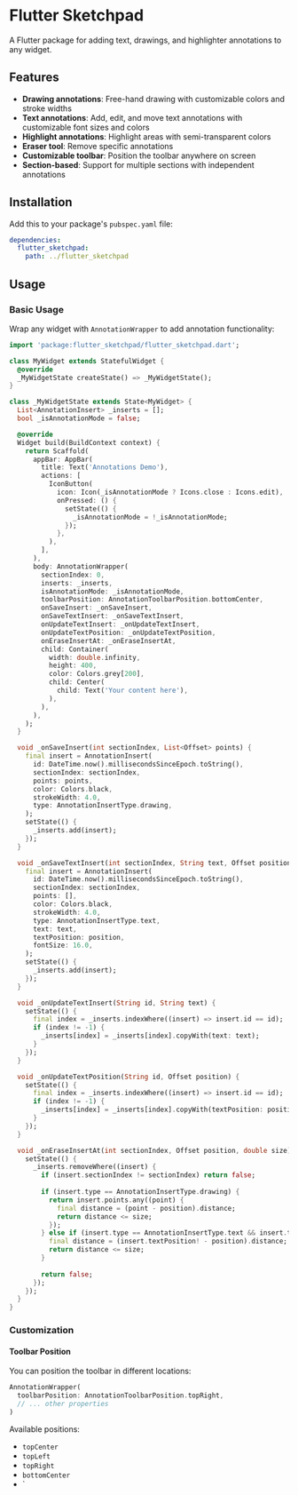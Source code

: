 # Flutter Sketchpad

A Flutter package for adding text, drawings, and highlighter annotations to any widget.

## Features

- **Drawing annotations**: Free-hand drawing with customizable colors and stroke widths
- **Text annotations**: Add, edit, and move text annotations with customizable font sizes and colors
- **Highlight annotations**: Highlight areas with semi-transparent colors
- **Eraser tool**: Remove specific annotations
- **Customizable toolbar**: Position the toolbar anywhere on screen
- **Section-based**: Support for multiple sections with independent annotations

## Installation

Add this to your package's `pubspec.yaml` file:

```yaml
dependencies:
  flutter_sketchpad:
    path: ../flutter_sketchpad
```

## Usage

### Basic Usage

Wrap any widget with `AnnotationWrapper` to add annotation functionality:

```dart
import 'package:flutter_sketchpad/flutter_sketchpad.dart';

class MyWidget extends StatefulWidget {
  @override
  _MyWidgetState createState() => _MyWidgetState();
}

class _MyWidgetState extends State<MyWidget> {
  List<AnnotationInsert> _inserts = [];
  bool _isAnnotationMode = false;

  @override
  Widget build(BuildContext context) {
    return Scaffold(
      appBar: AppBar(
        title: Text('Annotations Demo'),
        actions: [
          IconButton(
            icon: Icon(_isAnnotationMode ? Icons.close : Icons.edit),
            onPressed: () {
              setState(() {
                _isAnnotationMode = !_isAnnotationMode;
              });
            },
          ),
        ],
      ),
      body: AnnotationWrapper(
        sectionIndex: 0,
        inserts: _inserts,
        isAnnotationMode: _isAnnotationMode,
        toolbarPosition: AnnotationToolbarPosition.bottomCenter,
        onSaveInsert: _onSaveInsert,
        onSaveTextInsert: _onSaveTextInsert,
        onUpdateTextInsert: _onUpdateTextInsert,
        onUpdateTextPosition: _onUpdateTextPosition,
        onEraseInsertAt: _onEraseInsertAt,
        child: Container(
          width: double.infinity,
          height: 400,
          color: Colors.grey[200],
          child: Center(
            child: Text('Your content here'),
          ),
        ),
      ),
    );
  }

  void _onSaveInsert(int sectionIndex, List<Offset> points) {
    final insert = AnnotationInsert(
      id: DateTime.now().millisecondsSinceEpoch.toString(),
      sectionIndex: sectionIndex,
      points: points,
      color: Colors.black,
      strokeWidth: 4.0,
      type: AnnotationInsertType.drawing,
    );
    setState(() {
      _inserts.add(insert);
    });
  }

  void _onSaveTextInsert(int sectionIndex, String text, Offset position) {
    final insert = AnnotationInsert(
      id: DateTime.now().millisecondsSinceEpoch.toString(),
      sectionIndex: sectionIndex,
      points: [],
      color: Colors.black,
      strokeWidth: 4.0,
      type: AnnotationInsertType.text,
      text: text,
      textPosition: position,
      fontSize: 16.0,
    );
    setState(() {
      _inserts.add(insert);
    });
  }

  void _onUpdateTextInsert(String id, String text) {
    setState(() {
      final index = _inserts.indexWhere((insert) => insert.id == id);
      if (index != -1) {
        _inserts[index] = _inserts[index].copyWith(text: text);
      }
    });
  }

  void _onUpdateTextPosition(String id, Offset position) {
    setState(() {
      final index = _inserts.indexWhere((insert) => insert.id == id);
      if (index != -1) {
        _inserts[index] = _inserts[index].copyWith(textPosition: position);
      }
    });
  }

  void _onEraseInsertAt(int sectionIndex, Offset position, double size) {
    setState(() {
      _inserts.removeWhere((insert) {
        if (insert.sectionIndex != sectionIndex) return false;
        
        if (insert.type == AnnotationInsertType.drawing) {
          return insert.points.any((point) {
            final distance = (point - position).distance;
            return distance <= size;
          });
        } else if (insert.type == AnnotationInsertType.text && insert.textPosition != null) {
          final distance = (insert.textPosition! - position).distance;
          return distance <= size;
        }
        
        return false;
      });
    });
  }
}
```

### Customization

#### Toolbar Position

You can position the toolbar in different locations:

```dart
AnnotationWrapper(
  toolbarPosition: AnnotationToolbarPosition.topRight,
  // ... other properties
)
```

Available positions:
- `topCenter`
- `topLeft`
- `topRight`
- `bottomCenter`
- `